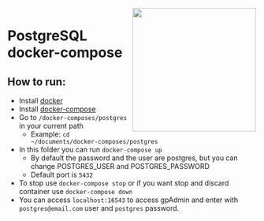 <img src="https://upload.wikimedia.org/wikipedia/commons/thumb/2/29/Postgresql_elephant.svg/1200px-Postgresql_elephant.svg.png" width="250" align="right"/>

# PostgreSQL docker-compose

## How to run:
- Install [docker](https://docs.docker.com/engine/install/)
- Install [docker-compose](https://docs.docker.com/compose/install/)
- Go to `/docker-composes/postgres` in your current path
  - Example: `cd ~/documents/docker-composes/postgres`
- In this folder you can run `docker-compose up`
  - By default the password and the user are postgres, but you can change POSTGRES_USER and POSTGRES_PASSWORD
  - Default port is `5432`
- To stop use `docker-compose stop` or if you want stop and discard container use `docker-compose down`
- You can access `localhost:16543` to access gpAdmin and enter with `postgres@email.com` user and `postgres` password.
